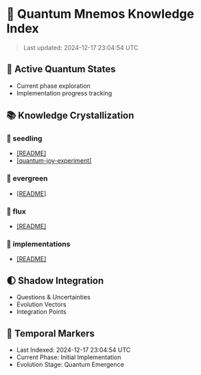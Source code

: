 # 🌟 Quantum Mnemos Knowledge Index

> Last updated: 2024-12-17 23:04:54 UTC

## 🎯 Active Quantum States
- Current phase exploration
- Implementation progress tracking

## 📚 Knowledge Crystallization


### 🌱 seedling

- [[README]](./seedling/README.md)
- [[quantum-joy-experiment]](./seedling/quantum-joy-experiment.md)

### 🌲 evergreen

- [[README]](./evergreen/README.md)

### 🌊 flux

- [[README]](./flux/README.md)

### 📱 implementations

- [[README]](./implementations/README.md)

## 🌓 Shadow Integration
- Questions & Uncertainties
- Evolution Vectors
- Integration Points

## 🔄 Temporal Markers
- Last Indexed: 2024-12-17 23:04:54 UTC
- Current Phase: Initial Implementation
- Evolution Stage: Quantum Emergence
